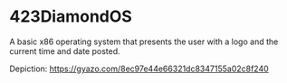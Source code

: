 # 423DiamondOS

A basic x86 operating system that presents the user with a logo and the current time and date posted.

Depiction:
https://gyazo.com/8ec97e44e66321dc8347155a02c8f240
